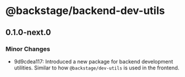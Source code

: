 # @backstage/backend-dev-utils

## 0.1.0-next.0

### Minor Changes

- 9d9cdea117: Introduced a new package for backend development utilities. Similar to how `@backstage/dev-utils` is used in the frontend.

